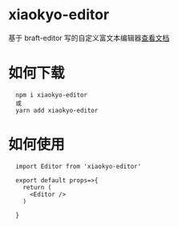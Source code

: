 # xiaokyo-editor

基于 braft-editor 写的自定义富文本编辑器[查看文档](https://www.yuque.com/braft-editor/be/qg394y)

# 如何下载
      npm i xiaokyo-editor
      或
      yarn add xiaokyo-editor

# 如何使用

      import Editor from 'xiaokyo-editor'

      export default props=>{
        return (
          <Editor />
        )

      }
